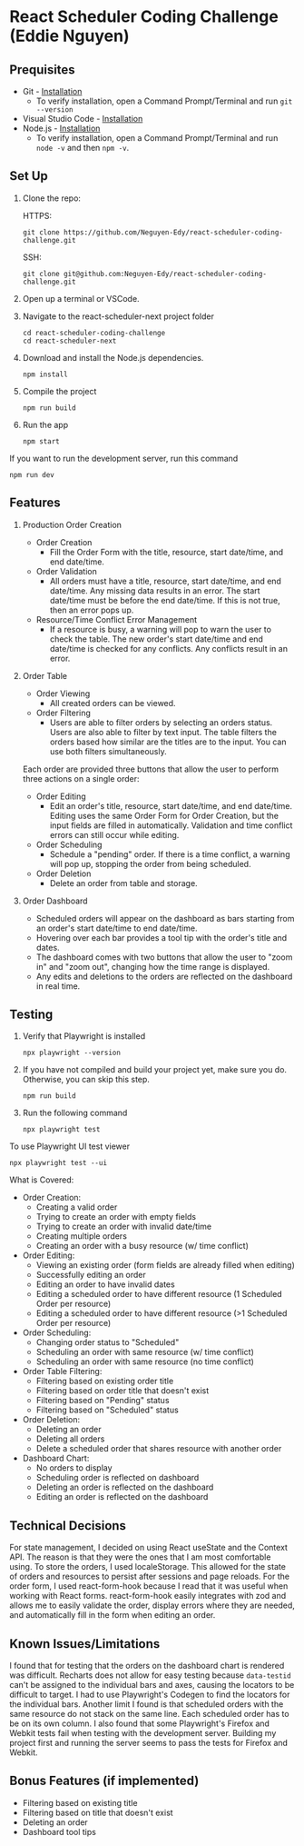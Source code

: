 # React Scheduler Coding Challenge (Eddie Nguyen)

## Prequisites
- Git - [Installation](https://git-scm.com/downloads)
    - To verify installation, open a Command Prompt/Terminal and run `git --version`
- Visual Studio Code - [Installation](https://code.visualstudio.com/download)
- Node.js - [Installation](https://nodejs.org/en)
    - To verify installation, open a Command Prompt/Terminal and run `node -v` and then `npm -v`.

## Set Up
1. Clone the repo:

    HTTPS:
    ```
    git clone https://github.com/Neguyen-Edy/react-scheduler-coding-challenge.git
    ```
    SSH:
    ```
    git clone git@github.com:Neguyen-Edy/react-scheduler-coding-challenge.git
    ```
2. Open up a terminal or VSCode.
3. Navigate to the react-scheduler-next project folder

   ```
   cd react-scheduler-coding-challenge
   cd react-scheduler-next
   ```
4. Download and install the Node.js dependencies.

   ```
   npm install
   ```
5. Compile the project
   
   ```
   npm run build
   ```
7. Run the app

   ```
   npm start
   ```
If you want to run the development server, run this command

   ```
   npm run dev
   ```

## Features
1. Production Order Creation
    - Order Creation
       - Fill the Order Form with the title, resource, start date/time, and end date/time.
    - Order Validation
       - All orders must have a title, resource, start date/time, and end date/time. Any missing data results in an error. The start date/time must be before the end date/time. If this is not true, then an error pops up.
    - Resource/Time Conflict Error Management
       - If a resource is busy, a warning will pop to warn the user to check the table. The new order's start date/time and end date/time is checked for any conflicts. Any conflicts result in an error.
2. Order Table
    - Order Viewing
       - All created orders can be viewed.
     - Order Filtering
       - Users are able to filter orders by selecting an orders status. Users are also able to filter by text input. The table filters the orders based how similar are the titles are to the input. You can use both filters simultaneously. 

   Each order are provided three buttons that allow the user to perform three actions on a single order:
    - Order Editing
       - Edit an order's title, resource, start date/time, and end date/time. Editing uses the same Order Form for Order Creation, but the input fields are filled in automatically. Validation and time conflict errors can still occur while editing.
    - Order Scheduling
       - Schedule a "pending" order. If there is a time conflict, a warning will pop up, stopping the order from being scheduled.
    - Order Deletion
       - Delete an order from table and storage.
3. Order Dashboard
    - Scheduled orders will appear on the dashboard as bars starting from an order's start date/time to end date/time.
    - Hovering over each bar provides a tool tip with the order's title and dates.
    - The dashboard comes with two buttons that allow the user to "zoom in" and "zoom out", changing how the time range is displayed.
    - Any edits and deletions to the orders are reflected on the dashboard in real time.

## Testing
1. Verify that Playwright is installed

   ```
   npx playwright --version
   ```
2. If you have not compiled and build your project yet, make sure you do. Otherwise, you can skip this step.

    ```
    npm run build
    ```
3. Run the following command
   ```
   npx playwright test
   ```
To use Playwright UI test viewer
   ```
   npx playwright test --ui
   ```
What is Covered:
 - Order Creation:
   - Creating a valid order
   - Trying to create an order with empty fields
   - Trying to create an order with invalid date/time
   - Creating multiple orders
   - Creating an order with a busy resource (w/ time conflict)
- Order Editing:
   - Viewing an existing order (form fields are already filled when editing)
   - Successfully editing an order
   - Editing an order to have invalid dates
   - Editing a scheduled order to have different resource (1 Scheduled Order per resource)
   - Editing a scheduled order to have different resource (>1 Scheduled Order per resource)
- Order Scheduling:
   - Changing order status to "Scheduled"
   - Scheduling an order with same resource (w/ time conflict)
   - Scheduling an order with same resource (no time conflict)
- Order Table Filtering:
   - Filtering based on existing order title
   - Filtering based on order title that doesn't exist
   - Filtering based on "Pending" status
   - Filtering based on "Scheduled" status
- Order Deletion:
   - Deleting an order
   - Deleting all orders
   - Delete a scheduled order that shares resource with another order
- Dashboard Chart:
   - No orders to display
   - Scheduling order is reflected on dashboard
   - Deleting an order is reflected on the dashboard
   - Editing an order is reflected on the dashboard

## Technical Decisions
For state management, I decided on using React useState and the Context API. The reason is that they were the ones that I am most comfortable using. To store the orders, I used localeStorage. This allowed for the state of orders and resources to persist after sessions and page reloads. For the order form, I used react-form-hook because I read that it was useful when working with React forms. react-form-hook easily integrates with zod and allows me to easily validate the order, display errors where they are needed, and automatically fill in the form when editing an order.

## Known Issues/Limitations
I found that for testing that the orders on the dashboard chart is rendered was difficult. Recharts does not allow for easy testing because `data-testid` can't be assigned to the individual bars and axes, causing the locators to be difficult to target. I had to use Playwright's Codegen to find the locators for the individual bars. 
Another limit I found is that scheduled orders with the same resource do not stack on the same line. Each scheduled order has to be on its own column. 
I also found that some Playwright's Firefox and Webkit tests fail when testing with the development server. Building my project first and running the server seems to pass the tests for Firefox and Webkit. 

## Bonus Features (if implemented)
 - Filtering based on existing title
 - Filtering based on title that doesn't exist
 - Deleting an order
 - Dashboard tool tips
